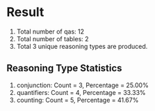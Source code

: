 # Result<br/>
1. Total number of qas: 12<br/>
2. Total number of tables: 2<br/>
3. Total 3 unique reasoning types are produced.<br/>
## **Reasoning Type Statistics**<br/>
1. conjunction: Count = 3, Percentage = 25.00%<br/>
2. quantifiers: Count = 4, Percentage = 33.33%<br/>
3. counting: Count = 5, Percentage = 41.67%<br/>
